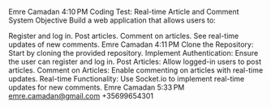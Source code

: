Emre Camadan
4:10 PM
Coding Test: Real-time Article and Comment System
Objective
Build a web application that allows users to:

Register and log in.
Post articles.
Comment on articles.
See real-time updates of new comments.
Emre Camadan
4:11 PM
Clone the Repository: Start by cloning the provided repository.
Implement Authentication: Ensure the user can register and log in.
Post Articles: Allow logged-in users to post articles.
Comment on Articles: Enable commenting on articles with real-time updates.
Real-time Functionality: Use Socket.io to implement real-time updates for new comments.
Emre Camadan
5:33 PM
emre.camadan@gmail.com
+35699654301